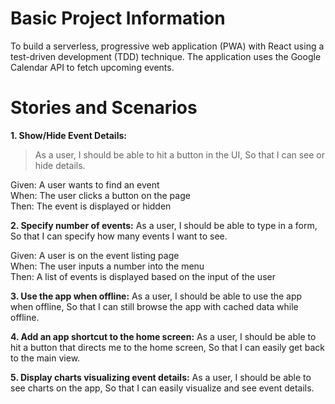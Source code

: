 # Basic Project Information 
To build a serverless, progressive web application (PWA) with React using a
test-driven development (TDD) technique. The application uses the Google
Calendar API to fetch upcoming events.

# Stories and Scenarios 
**1. Show/Hide Event Details:**
>As a user,
>I should be able to hit a button in the UI,
>So that I can see or hide details.

Given: A user wants to find an event  <br />
When: The user clicks a button on the page <br />
Then: The event is displayed or hidden  <br />


**2. Specify number of events:**
As a user,
I should be able to type in a form,
So that I can specify how many events I want to see.

Given: A user is on the event listing page  <br />
When: The user inputs a number into the menu <br />
Then: A list of events is displayed based on the input of the user <br />

**3. Use the app when offline:**
As a user,
I should be able to use the app when offline,
So that I can still browse the app with cached data while offline.



**4. Add an app shortcut to the home screen:**
As a user, 
I should be able to hit a button that directs me to the home screen, 
So that I can easily get back to the main view.

**5. Display charts visualizing event details:** 
As a user, 
I should be able to see charts on the app, 
So that I can easily visualize and see event details.
